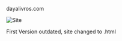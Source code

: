 dayalivros.com


![Site]([[https://exemplo.com/imagem.jpg](https://github.com/SrLiath/DayaLivros/blob/094ab167b994af17b3043f1fc3530cc6930caa1f/1.jpeg)](https://github.com/SrLiath/DayaLivros/blob/a15e191dbca341de41a8a1f2ed1ade05531aa160/1.jpeg))

First Version outdated, site changed to .html
